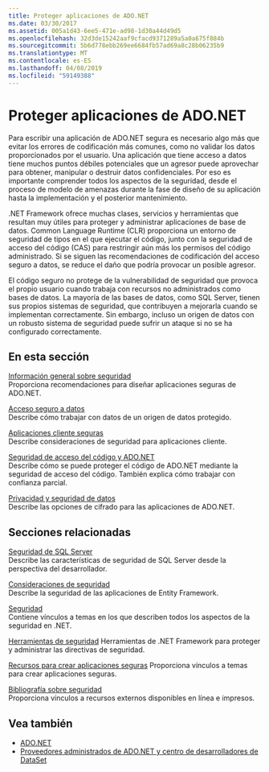 ```yaml
---
title: Proteger aplicaciones de ADO.NET
ms.date: 03/30/2017
ms.assetid: 005a1d43-6ee5-471e-ad98-1d30a44d49d5
ms.openlocfilehash: 32d3de15242aaf9cfacd9371289a5a0a675f884b
ms.sourcegitcommit: 5b6d778ebb269ee6684fb57ad69a8c28b06235b9
ms.translationtype: MT
ms.contentlocale: es-ES
ms.lasthandoff: 04/08/2019
ms.locfileid: "59149388"
---
```

# <a name="securing-adonet-applications"></a>Proteger aplicaciones de ADO.NET
Para escribir una aplicación de ADO.NET segura es necesario algo más que evitar los errores de codificación más comunes, como no validar los datos proporcionados por el usuario. Una aplicación que tiene acceso a datos tiene muchos puntos débiles potenciales que un agresor puede aprovechar para obtener, manipular o destruir datos confidenciales. Por eso es importante comprender todos los aspectos de la seguridad, desde el proceso de modelo de amenazas durante la fase de diseño de su aplicación hasta la implementación y el posterior mantenimiento.  
  
 .NET Framework ofrece muchas clases, servicios y herramientas que resultan muy útiles para proteger y administrar aplicaciones de base de datos. Common Language Runtime (CLR) proporciona un entorno de seguridad de tipos en el que ejecutar el código, junto con la seguridad de acceso del código (CAS) para restringir aún más los permisos del código administrado. Si se siguen las recomendaciones de codificación del acceso seguro a datos, se reduce el daño que podría provocar un posible agresor.  
  
 El código seguro no protege de la vulnerabilidad de seguridad que provoca el propio usuario cuando trabaja con recursos no administrados como bases de datos. La mayoría de las bases de datos, como SQL Server, tienen sus propios sistemas de seguridad, que contribuyen a mejorarla cuando se implementan correctamente. Sin embargo, incluso un origen de datos con un robusto sistema de seguridad puede sufrir un ataque si no se ha configurado correctamente.  
  
## <a name="in-this-section"></a>En esta sección  
 [Información general sobre seguridad](../../../../docs/framework/data/adonet/security-overview.md)  
 Proporciona recomendaciones para diseñar aplicaciones seguras de ADO.NET.  
  
 [Acceso seguro a datos](../../../../docs/framework/data/adonet/secure-data-access.md)  
 Describe cómo trabajar con datos de un origen de datos protegido.  
  
 [Aplicaciones cliente seguras](../../../../docs/framework/data/adonet/secure-client-applications.md)  
 Describe consideraciones de seguridad para aplicaciones cliente.  
  
 [Seguridad de acceso del código y ADO.NET](../../../../docs/framework/data/adonet/code-access-security.md)  
 Describe cómo se puede proteger el código de ADO.NET mediante la seguridad de acceso del código. También explica cómo trabajar con confianza parcial.  
  
 [Privacidad y seguridad de datos](../../../../docs/framework/data/adonet/privacy-and-data-security.md)  
 Describe las opciones de cifrado para las aplicaciones de ADO.NET.  
  
## <a name="related-sections"></a>Secciones relacionadas  
 [Seguridad de SQL Server](../../../../docs/framework/data/adonet/sql/sql-server-security.md)  
 Describe las características de seguridad de SQL Server desde la perspectiva del desarrollador.  
  
 [Consideraciones de seguridad](../../../../docs/framework/data/adonet/ef/security-considerations.md)  
 Describe la seguridad de las aplicaciones de Entity Framework.  
  
 [Seguridad](../../../../docs/standard/security/index.md)  
 Contiene vínculos a temas en los que describen todos los aspectos de la seguridad en .NET.  
  
 [Herramientas de seguridad](https://docs.microsoft.com/previous-versions/visualstudio/visual-studio-2008/7w3fd0wb(v=vs.90))  
 Herramientas de .NET Framework para proteger y administrar las directivas de seguridad.  
  
 [Recursos para crear aplicaciones seguras](https://docs.microsoft.com/previous-versions/visualstudio/visual-studio-2010/ms165101(v=vs.100))  
 Proporciona vínculos a temas para crear aplicaciones seguras.  
  
 [Bibliografía sobre seguridad](/visualstudio/ide/security-bibliography)  
 Proporciona vínculos a recursos externos disponibles en línea e impresos.  
  
## <a name="see-also"></a>Vea también

- [ADO.NET](../../../../docs/framework/data/adonet/index.md)
- [Proveedores administrados de ADO.NET y centro de desarrolladores de DataSet](https://go.microsoft.com/fwlink/?LinkId=217917)
